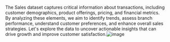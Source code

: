 The Sales dataset captures critical information about transactions, including customer demographics, product offerings, pricing, and financial metrics. By analyzing these elements, we aim to identify trends, assess branch performance, understand customer preferences, and enhance overall sales strategies. Let's explore the data to uncover actionable insights that can drive growth and improve customer satisfaction.![image](https://github.com/user-attachments/assets/2e5ff068-bf71-4d49-a5a8-aaddbcd61ad2)
